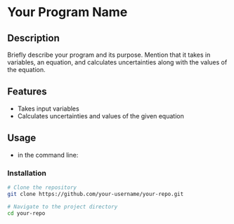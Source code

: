 # Your Program Name

## Description

Briefly describe your program and its purpose. Mention that it takes in variables, an equation, and calculates uncertainties along with the values of the equation.

## Features

- Takes input variables
- Calculates uncertainties and values of the given equation

## Usage

- in the command line: 

### Installation

```bash
# Clone the repository
git clone https://github.com/your-username/your-repo.git

# Navigate to the project directory
cd your-repo
